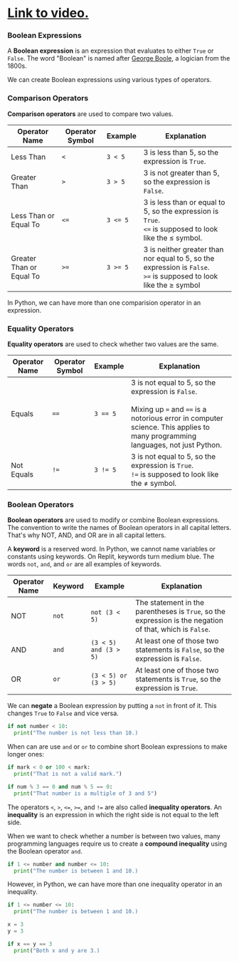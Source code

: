 # [Link to video.](https://www.youtube.com/watch?v=kQilEyO_msg&list=PLVD25niNi0Bkf2psAf7PzB1SV068XyNPo&index=15)

### Boolean Expressions

A **Boolean expression** is an expression that evaluates to either `True` or `False`. The word "Boolean" is named after [George Boole](https://en.wikipedia.org/wiki/George_Boole), a logician from the 1800s.

We can create Boolean expressions using various types of operators. 

### Comparison Operators 

**Comparison operators** are used to compare two values. 

| Operator Name | Operator Symbol | Example | Explanation |
| --- | --- | --- | --- | 
| Less Than | `<` | `3 < 5` | 3 is less than 5, so the expression is `True`. |
| Greater Than | `>` | `3 > 5` | 3 is not greater than 5, so the expression is `False`. |
| Less Than or Equal To | `<=` | `3 <= 5`	| 3 is less than or equal to 5, so the expression is `True`.<br /> `<=` is supposed to look like the ≤ symbol. |
| Greater Than or Equal To | `>=` | `3 >= 5 `	| 3 is neither greater than nor equal to 5, so the expression is `False`.<br />`>=` is supposed to look like the ≥ symbol |

In Python, we can have more than one comparision operator in an expression. 

### Equality Operators

**Equality operators** are used to check whether two values are the same.

| Operator Name | Operator Symbol | Example | Explanation |
| --- | --- | --- | --- | 
| Equals | `==` | `3 == 5 `	| 3 is not equal to 5, so the expression is `False`.<br/></br>Mixing up `=` and `==` is a notorious error in computer science. This applies to many programming languages, not just Python. |
| Not Equals | `!=` | `3 != 5 `	| 3 is not equal to 5, so the expression is `True`.<br />`!=` is supposed to look like the ≠ symbol.  |

### Boolean Operators

**Boolean operators** are used to modify or combine Boolean expressions. The convention to write the names of Boolean operators in all capital letters. That's why NOT, AND, and OR are in all capital letters.

A **keyword** is a reserved word. In Python, we cannot name variables or constants using keywords. On Replit, keywords turn medium blue. The words `not`, `and`, and `or` are all examples of keywords.

| Operator Name | Keyword | Example | Explanation |
| --- | --- | --- | --- | 
| NOT | `not` |  `not (3 < 5)`	| The statement in the parentheses is `True`, so the expression is the negation of that, which is `False`. |
| AND | `and` |  `(3 < 5) and (3 > 5) `	| At least one of those two statements is `False`, so the expression is `False`. |
| OR | `or` | `(3 < 5) or (3 > 5) `	| At least one of those two statements is `True`, so the expression is `True`. |

We can **negate** a Boolean expression by putting a `not` in front of it. This changes `True` to `False` and vice versa.

```python
if not number < 10:
  print("The number is not less than 10.)
```

When can are use `and` or `or` to combine short Boolean expressions to make longer ones:

```python
if mark < 0 or 100 < mark:
  print("That is not a valid mark.")
```

```python
if num % 3 == 0 and num % 5 == 0:
  print("That number is a multiple of 3 and 5")
```

The operators `<`, `>`, `<=`, `>=`, and `!=` are also called **inequality operators**. An **inequality** is an expression in which the right side is not equal to the left side.

When we want to check whether a number is between two values, many programming languages require us to create a **compound inequality** using the Boolean operator `and`.

```python
if 1 <= number and number <= 10:
  print("The number is between 1 and 10.)
```

However, in Python, we can have more than one inequality operator in an inequality.

```python
if 1 <= number <= 10:
  print("The number is between 1 and 10.)
```

```python
x = 3
y = 3

if x == y == 3
  print("Both x and y are 3.)
```
